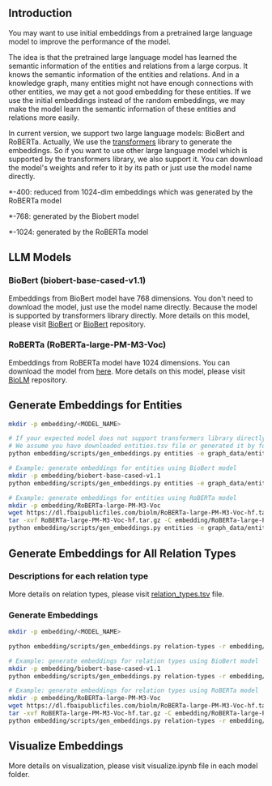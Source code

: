 ## Introduction

You may want to use initial embeddings from a pretrained large language model to improve the performance of the model. 

The idea is that the pretrained large language model has learned the semantic information of the entities and relations from a large corpus. It knows the semantic information of the entities and relations. And in a knowledge graph, many entities might not have enough connections with other entities, we may get a not good embedding for these entities. If we use the initial embeddings instead of the random embeddings, we may make the model learn the semantic information of these entities and relations more easily.

In current version, we support two large language models: BioBert and RoBERTa. Actually, We use the [transformers](https://huggingface.co/docs/transformers/index) library to generate the embeddings. So if you want to use other large language model which is supported by the transformers library, we also support it. You can download the model's weights and refer to it by its path or just use the model name directly.

*-400: reduced from 1024-dim embeddings which was generated by the RoBERTa model

*-768: generated by the Biobert model

*-1024: generated by the RoBERTa model

## LLM Models

### BioBert (biobert-base-cased-v1.1)

Embeddings from BioBert model have 768 dimensions. You don't need to download the model, just use the model name directly. Because the model is supported by transformers library directly. More details on this model, please visit [BioBert](https://huggingface.co/dmis-lab/biobert-base-cased-v1.1) or [BioBert](https://github.com/dmis-lab/biobert-pytorch/blob/master/README.md) repository.

### RoBERTa (RoBERTa-large-PM-M3-Voc)

Embeddings from RoBERTa model have 1024 dimensions. You can download the model from [here](https://dl.fbaipublicfiles.com/biolm/RoBERTa-large-PM-M3-Voc-hf.tar.gz). More details on this model, please visit [BioLM](https://github.com/facebookresearch/bio-lm/blob/main/README.md) repository.

## Generate Embeddings for Entities

```bash
mkdir -p embedding/<MODEL_NAME>

# If your expected model does not support transformers library directly, you can download the model's weights and refer to it by its path.
# We assume you have downloaded entities.tsv file or generated it by following the instructions in the README.md file in the root directory.
python embedding/scripts/gen_embeddings.py entities -e graph_data/entities.tsv -m <MODEL_NAME or MODEL_PATH> -o embedding/<MODEL_NAME>/entities_embeddings.tsv

# Example: generate embeddings for entities using BioBert model
mkdir -p embedding/biobert-base-cased-v1.1
python embedding/scripts/gen_embeddings.py entities -e graph_data/entities.tsv -m dmis-lab/biobert-base-cased-v1.1 -o embedding/biobert-base-cased-v1.1/entities_embeddings.tsv

# Example: generate embeddings for entities using RoBERTa model
mkdir -p embedding/RoBERTa-large-PM-M3-Voc
wget https://dl.fbaipublicfiles.com/biolm/RoBERTa-large-PM-M3-Voc-hf.tar.gz
tar -xvf RoBERTa-large-PM-M3-Voc-hf.tar.gz -C embedding/RoBERTa-large-PM-M3-Voc
python embedding/scripts/gen_embeddings.py entities -e graph_data/entities.tsv -m ./RoBERTa-large-PM-M3-Voc -o embedding/RoBERTa-large-PM-M3-Voc/entities_embeddings.tsv
```

## Generate Embeddings for All Relation Types
### Descriptions for each relation type

More details on relation types, please visit [relation_types.tsv](./graph_data/relation_types.tsv) file.

### Generate Embeddings

```bash
mkdir -p embedding/<MODEL_NAME>

python embedding/scripts/gen_embeddings.py relation-types -r embedding/relation_types.tsv -m <MODEL_NAME or MODEL_PATH> -o embedding/<MODEL_NAME>/realtion_types_embeddings.tsv

# Example: generate embeddings for relation types using BioBert model
mkdir -p embedding/biobert-base-cased-v1.1
python embedding/scripts/gen_embeddings.py relation-types -r embedding/relation_types.tsv -m dmis-lab/biobert-base-cased-v1.1 -o embedding/biobert-base-cased-v1.1/realtion_types_embeddings.tsv

# Example: generate embeddings for relation types using RoBERTa model
mkdir -p embedding/RoBERTa-large-PM-M3-Voc
wget https://dl.fbaipublicfiles.com/biolm/RoBERTa-large-PM-M3-Voc-hf.tar.gz
tar -xvf RoBERTa-large-PM-M3-Voc-hf.tar.gz -C embedding/RoBERTa-large-PM-M3-Voc
python embedding/scripts/gen_embeddings.py relation-types -r embedding/relation_types.tsv -m ./RoBERTa-large-PM-M3-Voc -o embedding/RoBERTa-large-PM-M3-Voc/realtion_types_embeddings.tsv
```

## Visualize Embeddings

More details on visualization, please visit visualize.ipynb file in each model folder.
